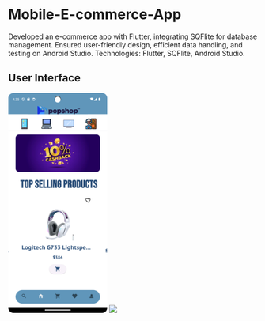 # Mobile-E-commerce-App
Developed an e-commerce app with Flutter, integrating SQFlite for database management. Ensured user-friendly design, efficient data handling, and testing on Android Studio. Technologies: Flutter, SQFlite, Android Studio.


## User Interface

<p float="left">
  <img src="https://github.com/SajedHamdan09/Mobile-E-commerce-App/blob/main/UI_Images/home1.png" width="200" />
  <img src="UI_Images/home2.jpg" width="200" /> 
</p>
